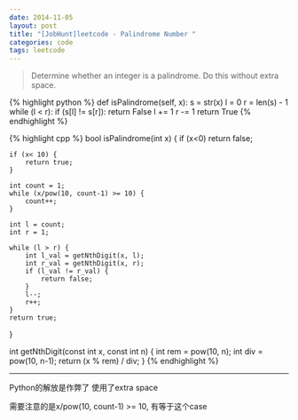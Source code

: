 ```yaml
---
date: 2014-11-05
layout: post
title: "[JobHunt]leetcode - Palindrome Number "
categories: code
tags: leetcode
---
```


>Determine whether an integer is a palindrome. Do this without extra space.

{% highlight python %}
def isPalindrome(self, x):
    s = str(x)
    l = 0
    r = len(s) - 1
    while (l < r):
        if (s[l] != s[r]):
            return False
        l += 1
        r -= 1
    return True
{% endhighlight %}

{% highlight cpp %}
bool isPalindrome(int x) {
    if (x<0)
        return false;

    if (x< 10) {
        return true;
    }

    int count = 1;
    while (x/pow(10, count-1) >= 10) {
        count++;
    }

    int l = count;
    int r = 1;

    while (l > r) {
        int l_val = getNthDigit(x, l);
        int r_val = getNthDigit(x, r);
        if (l_val != r_val) {
            return false;
        }
        l--;
        r++;
    }
    return true;
}

int getNthDigit(const int x, const int n) {
    int rem = pow(10, n);
    int div = pow(10, n-1);
    return (x % rem) / div;
}
{% endhighlight %}

---
Python的解放是作弊了 使用了extra space

需要注意的是x/pow(10, count-1) >= 10, 有等于这个case